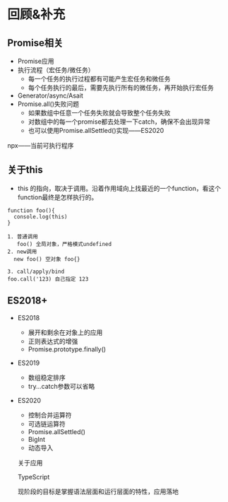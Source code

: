 # 回顾&补充

## Promise相关
- Promise应用
- 执行流程（宏任务/微任务）
  - 每一个任务的执行过程都有可能产生宏任务和微任务
  - 每个任务执行的最后，需要先执行所有的微任务，再开始执行宏任务
- Generator/async/Asait
- Promise.all()失败问题
  - 如果数组中任意一个任务失败就会导致整个任务失败
  - 对数组中的每一个promise都去处理一下catch，确保不会出现异常
  - 也可以使用Promise.allSettled()实现——ES2020

npx——当前可执行程序
 
## 关于this

- this 的指向，取决于调用。沿着作用域向上找最近的一个function，看这个function最终是怎样执行的。


```
function foo(){
  console.log(this)
}
```
```
1. 普通调用
   foo() 全局对象，严格模式undefined
2. new调用
  new foo() 空对象 foo{}

3. call/apply/bind
foo.call('123) 自己指定 123
```
## ES2018+

- ES2018
  - 展开和剩余在对象上的应用
  - 正则表达式的增强
  - Promise.prototype.finally()
- ES2019
  - 数组稳定排序
  - try...catch参数可以省略
- ES2020
  - 控制合并运算符
  - 可选链运算符
  - Promise.allSettled()
  - BigInt
  - 动态导入
  
  关于应用

  TypeScript

  现阶段的目标是掌握语法层面和运行层面的特性，应用落地